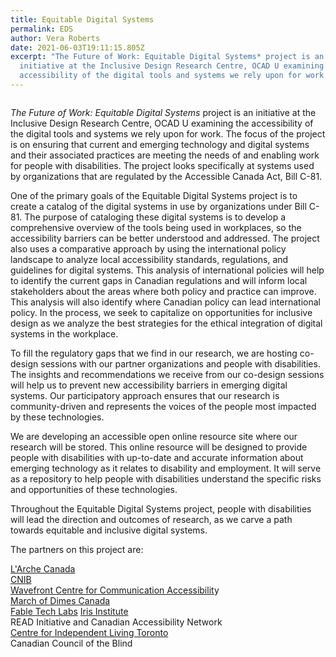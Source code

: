 ```yaml
---
title: Equitable Digital Systems
permalink: EDS
author: Vera Roberts
date: 2021-06-03T19:11:15.805Z
excerpt: "The Future of Work: Equitable Digital Systems* project is an
  initiative at the Inclusive Design Research Centre, OCAD U examining the
  accessibility of the digital tools and systems we rely upon for work."
---
```

![]()

*The Future of Work: Equitable Digital Systems* project is an initiative at the Inclusive Design Research Centre, OCAD U examining the accessibility of the digital tools and systems we rely upon for work. The focus of the project is on ensuring that current and emerging technology and digital systems and their associated practices are meeting the needs of and enabling work for people with disabilities. The project looks specifically at systems used by organizations that are regulated by the Accessible Canada Act, Bill C-81.

One of the primary goals of the Equitable Digital Systems project is to create a catalog of the digital systems in use by organizations under Bill C-81. The purpose of cataloging these digital systems is to develop a comprehensive overview of the tools being used in workplaces, so the accessibility barriers can be better understood and addressed. The project also uses a comparative approach by using the international policy landscape to analyze local accessibility standards, regulations, and guidelines for digital systems. This analysis of international policies will help to identify the current gaps in Canadian regulations and will inform local stakeholders about the areas where both policy and practice can improve. This analysis will also identify where Canadian policy can lead international policy. In the process, we seek to capitalize on opportunities for inclusive design as we analyze the best strategies for the ethical integration of digital systems in the workplace.

To fill the regulatory gaps that we find in our research, we are hosting co-design sessions with our partner organizations and people with disabilities. The insights and recommendations we receive from our co-design sessions will help us to prevent new accessibility barriers in emerging digital systems. Our participatory approach ensures that our research is community-driven and represents the voices of the people most impacted by these technologies.

We are developing an accessible open online resource site where our research will be stored. This online resource will be designed to provide people with disabilities with up-to-date and accurate information about emerging technology as it relates to disability and employment. It will serve as a repository to help people with disabilities understand the specific risks and opportunities of these technologies.

Throughout the Equitable Digital Systems project, people with disabilities will lead the direction and outcomes of research, as we carve a path towards equitable and inclusive digital systems.

The partners on this project are:

[L'Arche Canada](www.larche.ca)\
[CNIB](www.cnib.ca)\
[Wavefront Centre for Communication Accessibilit](www.Wavefrontcentre.ca)y \
[March of Dimes Canada](www.marchofdimes.ca)\
[Fable Tech Labs](www.makeitfable.com)
[Iris Institute](www.irisinstitute.ca) \
READ Initiative and Canadian Accessibility Network \
[Centre for Independent Living Toronto](www.CILT.ca) \
Canadian Council of the Blind